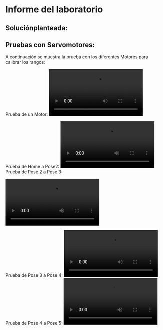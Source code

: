 # Informe del laboratorio
## Soluciónplanteada:


## Pruebas con Servomotores:
A continuación se muestra la prueba con los diferentes Motores para calibrar los rangos:

Prueba de un Motor:
<video src="Multimedia/PruebaUnMotor.mp4" controls title="Title"></video>

Prueba de Home a Pose2:
<video src="Multimedia/PruebMovDeHomeaPose2.mp4" controls title="Title"></video>
Prueba de Pose 2 a Pose 3: 

<video src="Multimedia/PruebaMovPose2aPose3.mp4" controls title="Title"></video>

Prueba de Pose 3 a Pose 4: 
<video src="Multimedia/PruebaMovPose3aPose4.mp4" controls title="Title"></video>
Prueba de Pose 4 a Pose 5: 
<video src="Multimedia/PruebaMovPose4aPose5.mp4" controls title="Title"></video>





